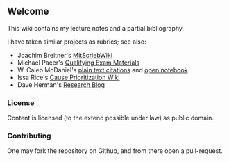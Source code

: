 ## Welcome

This wiki contains my lecture notes and a partial bibliography.

I have taken similar projects as rubrics; see also:

- Joachim Breitner's [MitScriebWiki](http://mitschriebwiki.nomeata.de/)
- Michael Pacer's [Qualifying Exam Materials](https://mpacer.org/qualifying-exam-materials/#/qualifying-exam-written-portion/)
- W. Caleb McDaniel's [plain text citations](http://wcm1.web.rice.edu/plain-text-citations.html) and [open notebook](http://wiki.wcaleb.rice.edu/)
- Issa Rice's [Cause Prioritization Wiki](https://causeprioritization.org/)
- Dave Herman's [Research Blog](https://calculist.blogspot.com/)

### License

Content is licensed (to the extend possible under law) as public domain.

### Contributing

One may fork the repository on Github, and from there open a pull-request.
